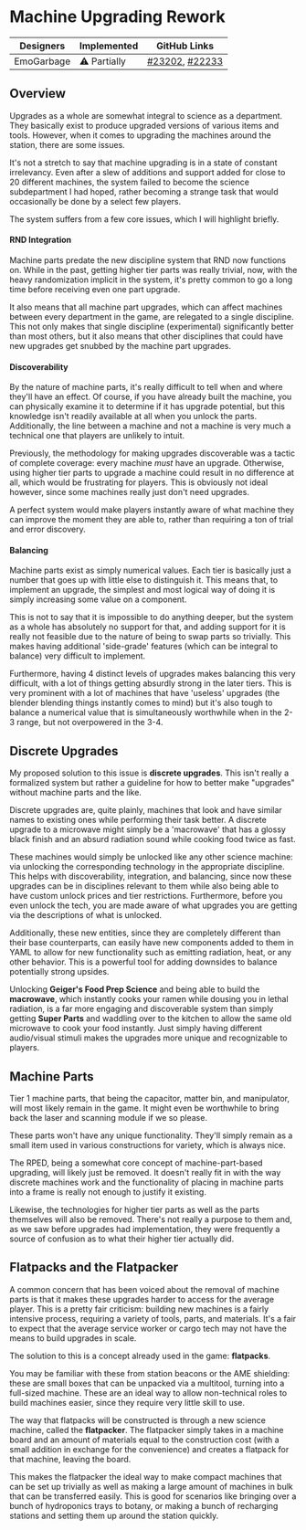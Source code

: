 # Machine Upgrading Rework

| Designers | Implemented           | GitHub Links                                                                                                                                   |
|---|-----------------------|------------------------------------------------------------------------------------------------------------------------------------------------|
| EmoGarbage | :warning: Partially | [#23202](https://github.com/space-wizards/space-station-14/pull/23202), [#22233](https://github.com/space-wizards/space-station-14/pull/22233) |

## Overview

Upgrades as a whole are somewhat integral to science as a department. 
They basically exist to produce upgraded versions of various items and tools.
However, when it comes to upgrading the machines around the station, there are some issues.

It's not a stretch to say that machine upgrading is in a state of constant irrelevancy.
Even after a slew of additions and support added for close to 20 different machines, the system failed to become the science subdepartment I had hoped, rather becoming a strange task that would occasionally be done by a select few players.

The system suffers from a few core issues, which I will highlight briefly.
#### RND Integration
Machine parts predate the new discipline system that RND now functions on. 
While in the past, getting higher tier parts was really trivial, now, with the heavy randomization implicit in the system, it's pretty common to go a long time before receiving even one part upgrade.

It also means that all machine part upgrades, which can affect machines between every department in the game, are relegated to a single discipline.
This not only makes that single discipline (experimental) significantly better than most others, but it also means that other disciplines that could have new upgrades get snubbed by the machine part upgrades.

#### Discoverability
By the nature of machine parts, it's really difficult to tell when and where they'll have an effect. 
Of course, if you have already built the machine, you can physically examine it to determine if it has upgrade potential, but this knowledge isn't readily available at all when you unlock the parts.
Additionally, the line between a machine and not a machine is very much a technical one that players are unlikely to intuit.

Previously, the methodology for making upgrades discoverable was a tactic of complete coverage: every machine _must_ have an upgrade. 
Otherwise, using higher tier parts to upgrade a machine could result in no difference at all, which would be frustrating for players.
This is obviously not ideal however, since some machines really just don't need upgrades.

A perfect system would make players instantly aware of what machine they can improve the moment they are able to, rather than requiring a ton of trial and error discovery.

#### Balancing
Machine parts exist as simply numerical values. 
Each tier is basically just a number that goes up with little else to distinguish it.
This means that, to implement an upgrade, the simplest and most logical way of doing it is simply increasing some value on a component.

This is not to say that it is impossible to do anything deeper, but the system as a whole has absolutely no support for that, and adding support for it is really not feasible due to the nature of being to swap parts so trivially.
This makes having additional 'side-grade' features (which can be integral to balance) very difficult to implement. 

Furthermore, having 4 distinct levels of upgrades makes balancing this very difficult, with a lot of things getting absurdly strong in the later tiers.
This is very prominent with a lot of machines that have 'useless' upgrades (the blender blending things instantly comes to mind) but it's also tough to balance a numerical value that is simultaneously worthwhile when in the 2-3 range, but not overpowered in the 3-4.

## Discrete Upgrades
My proposed solution to this issue is **discrete upgrades**. 
This isn't really a formalized system but rather a guideline for how to better make "upgrades" without machine parts and the like.

Discrete upgrades are, quite plainly, machines that look and have similar names to existing ones while performing their task better.
A discrete upgrade to a microwave might simply be a 'macrowave' that has a glossy black finish and an absurd radiation sound while cooking food twice as fast.

These machines would simply be unlocked like any other science machine: via unlocking the corresponding technology in the appropriate discipline.
This helps with discoverability, integration, and balancing, since now these upgrades can be in disciplines relevant to them while also being able to have custom unlock prices and tier restrictions.
Furthermore, before you even unlock the tech, you are made aware of what upgrades you are getting via the descriptions of what is unlocked.

Additionally, these new entities, since they are completely different than their base counterparts, can easily have new components added to them in YAML to allow for new functionality such as emitting radiation, heat, or any other behavior.
This is a powerful tool for adding downsides to balance potentially strong upsides.

Unlocking **Geiger's Food Prep Science** and being able to build the **macrowave**, which instantly cooks your ramen while dousing you in lethal radiation, is a far more engaging and discoverable system than simply getting **Super Parts** and waddling over to the kitchen to allow the same old microwave to cook your food instantly.
Just simply having different audio/visual stimuli makes the upgrades more unique and recognizable to players.

## Machine Parts
Tier 1 machine parts, that being the capacitor, matter bin, and manipulator, will most likely remain in the game. 
It might even be worthwhile to bring back the laser and scanning module if we so please.

These parts won't have any unique functionality. 
They'll simply remain as a small item used in various constructions for variety, which is always nice.

The RPED, being a somewhat core concept of machine-part-based upgrading, will likely just be removed.
It doesn't really fit in with the way discrete machines work and the functionality of placing in machine parts into a frame is really not enough to justify it existing. 

Likewise, the technologies for higher tier parts as well as the parts themselves will also be removed.
There's not really a purpose to them and, as we saw before upgrades had implementation, they were frequently a source of confusion as to what their higher tier actually did.

## Flatpacks and the Flatpacker
A common concern that has been voiced about the removal of machine parts is that it makes these upgrades harder to access for the average player.
This is a pretty fair criticism: building new machines is a fairly intensive process, requiring a variety of tools, parts, and materials.
It's a fair to expect that the average service worker or cargo tech may not have the means to build upgrades in scale.

The solution to this is a concept already used in the game: **flatpacks**.

You may be familiar with these from station beacons or the AME shielding: these are small boxes that can be unpacked via a multitool, turning into a full-sized machine.
These are an ideal way to allow non-technical roles to build machines easier, since they require very little skill to use.

The way that flatpacks will be constructed is through a new science machine, called the **flatpacker**. 
The flatpacker simply takes in a machine board and an amount of materials equal to the construction cost (with a small addition in exchange for the convenience) and creates a flatpack for that machine, leaving the board.

This makes the flatpacker the ideal way to make compact machines that can be set up trivially as well as making a large amount of machines in bulk that can be transferred easily.
This is good for scenarios like bringing over a bunch of hydroponics trays to botany, or making a bunch of recharging stations and setting them up around the station quickly.